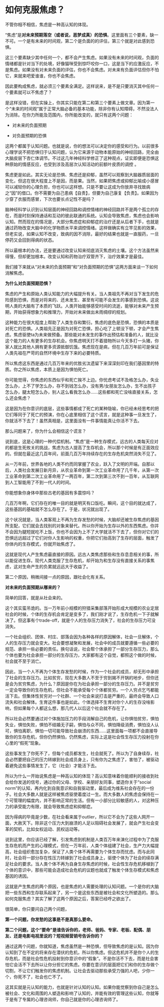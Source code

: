 # 如何克服焦虑？

不管你相不相信，焦虑是一种高认知的体现。

“焦虑”是**对未来预期落空（或者说，恶梦成真）的恐惧**。这里面有三个要素，缺一不可。一个是有未来的时间观，第二个是负面的的评估，第三个就是对此感到恐惧。

这三个要素缺少其中任何一个，都不会产生焦虑。如果没有未来的时间观，负面的情绪都是针对当下的处境，好像猫咪受到惊吓咬你一口，这是当下的应激反应，不是焦虑。如果没有对未来负面的评估，你也不会焦虑。对未来有负面评估但你不怕它，来就来吧爱谁谁，你也不会焦虑。

因此要构成焦虑，就必须三个要素全满足。这样说来，是不是只要消灭其中任何一个要素就可以不焦虑了？

是这样没错，但在实操上，你其实只能在第二和第三个要素上做文章。因为第一个“未来的时间观”属于正常大脑必备的基本功能，除非你有认知障碍，不然没法人为消除。在你力所能及范围内，你所能改变的，就只有这两个问题：

* 对未来的负面预期

* 对负面预期的恐惧

这两个都属于认知问题。也就是说，你的想法可以决定你的感受和行为。以前很多心理学说不把恐惧归于认知问题，认为它来源于动物本能原始的神经回路，完全由大脑皮层下杏仁体调节。不过这几年神经科学修正了这种观点，证实即便是恐惧这种原始的情感反应，也受到涉及高层次认知活动的前额叶皮质的调控 。

焦虑更是如此。其实无论是恐惧、焦虑还是抑郁，虽然可以观察到大脑器质层面的变化，但这在很大程度上不是因，而是果。当然，如果把焦虑或抑郁比喻成小感冒可以减轻你的心理负担，你也可以这样想。只是不要让这成为你放弃寻找致病之“因”的借口。你不需要为自己患病【自责】，但要为自己康复【负责】。如果因为少穿了衣服而感冒，下次也要长点记性不是吗？

脑神经科学认识到认知层面的神经回路和调控情绪的神经回路并不是两个孤立的存在，而是时刻保持通话和互动的彼此联通的系统。认知会导致焦虑，焦虑也会影响认知。然而现在的情况是，大部分焦虑症和抑郁症的治疗还是从后者下手，也就是通过药物改变大脑中的化学物质水平来调控情绪。这样做确实有立竿见影的效果，但老实说，如果认知不改变，致病的因不消除，最好的结果也就是一直服药，一旦停药又会回到得病的状态。

所以最根本的办法，还是要通过改变认知来彻底消灭焦虑的土壤。这个方法虽然来得慢，但却更加根本。改变认知和药物治疗双管齐下，治疗效果才是最佳。

我们接下来就从“对未来的负面预期”和“对负面预期的恐惧”这两方面来谈一下如何消解焦虑。




**为什么对负面预期恐惧？**

焦虑的产生和原始人类认知能力的大幅提升有关。当人类祖先不再对当下发生的危险感到恐惧，而是对将来的、还未发生、甚至有可能不会发生的事感到恐惧。这说明人类的大脑有了本质的飞跃。人类开始能够感受时间的流逝，能够对未来产生预期，开始获得想象力和推理力，开始对未来做出未雨绸缪的规划。

这种能力在很大程度上帮助了人类生存和繁衍。焦虑的底色是恐惧，恐惧的本质是对死亡的恐惧。人类祖先正是因为对死亡恐惧，担心吃了上顿没下顿，才会产生焦虑。焦虑驱使ta为未来做预备。那些能对未发生的事作出预估和准备的人，就比没这个能力的人有更多的生存机会。你焦虑明天打不着猎物所以今天多打一头猪，你家人就比其他人拥有更多资源抵御饥饿。焦虑现在是病，但在几百万年前可是保证人类先祖在严苛的自然环境中生存下来的必要特质。

所以焦虑这东西是通过几百万年来的优胜劣汰遗留下来深深刻印在我们基因里的特质。你之所以焦虑，本质上是因为惧怕死亡。

你可能觉得，你焦虑的东西似乎和死亡挨不上边。你忧虑考试不及格怎么办，失业怎么办，上不了学怎么办，存不到钱怎么办，没有男/女朋友怎么办，生不出孩子怎么办，腿太短怎么办，别人这么看我怎么办……这些都和死亡没啥直接关系，怎么还会焦虑？

这是因为在你意识的底层，这些事情都成了死亡的某种隐喻，你已经未经思考的把它们等同于了死亡的预演，你在心底里相信了这个谎言，就是这种事一旦发生了，你就活不下去了！虽然真相是，这里面没有一件事情能真让你活不下去。

那么问题来了，你为什么会相信这个谎言？

说到底，这是心理的一种代偿机制。“焦虑”是一种生存模式，远古的人类每天应对的都是生死攸关的挑战，焦虑为古人提高了生存机会，所以那个时候是有正面效应的。但就在最近这几百年间，前面几百万年持续存在的生存危机突然消失不见了。

从一万年前，世界各地的人类不约而同掌握了农业，跃入了文明的开端。自那以后，人类社会发展日新月异，从农业革命到第一次工业革命用了几千年，从第一次工业革命到第二次工业革命用了一两百年，第二次到第三次不到一百年，从互联网到人工智能用了不到一代人的时间。

你能想象你身体中那些古老的基因有多震惊吗？

几百万年啊，它们存在的唯一目的就是明天有口饭吃。瞬间，这个目的就达成了，这些基因的基础就不怎么存在了。于是，状况就出现了。

这个状况就是，当人类客观上不再为生存发愁的时候，大脑却还被生存焦虑的基因所支配，它们就会去找别的对象来替代。所以你开始为生存以外的东西焦虑。你并不会因为腿短就吃不上饭，你也不会因为上不了大学就活不下去了，但你对它们的恐惧远远超过了它们对你人生影响的权重，你把它们抬高到了生存的层面，触发了你体内的生存模式，你就开始焦虑了。

这就是现代人产生焦虑最直接的原因。远古人类焦虑那些和生存息息相关的事，所以能促进生存。现代人类克服了生存危机，却开始为和生存没有直接关系的事焦虑，这对生命产生的负累就远远大于收益了。

第二个原因，稍微间接一点的原因，跟社会化有关系。




**对未来的负面预期从哪来的？**

简单的回答，就是从社会来的。

这个其实蛮吊诡的。当一万年前小规模的狩猎采集部落开始形成大规模的农业定居社会的时候，个体的生存机会肯定是变多了，我们刚才说了，生存危机一下子就解决了。但这事有个trade-off，就是个人的生存压力消失了，社会的生存压力可没消失。

一个社会组织、团体、村庄、部落会因为各种各样的原因解体，社会一旦解体，个人的生存压力就会变大。社会要想凝聚和发展，社会中的成员就要遵循一些必要的规范、承担一些必要的责任。换句话说，社会帮个体承担了一部分生存压力，那么个体也要为社会承担一部分的生存压力，大家都有这个自觉，都照这个做的时候，社会就不至于消亡。

因此，当一个人不再为个体生存发愁的时候，作为一个社会的成员，却无形中承担了社会的生存压力。比如贫穷，现在大多数人不至于穷到揭不开锅的地步，但你还是会为贫穷焦虑，为什么？原因是你在为社会承担一部分的生存压力。并不是贫穷一定会导致你的生存危机，但社会不能承受每个个体都贫穷。一个人穷点乞丐都能活下去。但集体性贫穷对一个社群、一个社会来说打击是严重的，最终会导致人口流失和社会解体。生育这件事也是如此。个体选择不生育对你个人的生存没啥影响，但如果每个人都这么想，那几代人以后这个社会就不存在了。

所以社会必然要通过对个体施加压力的手段消解自己的危机，让你惧怕贫穷，惧怕失业，惧怕失败，惧怕不结婚无子嗣，惧怕与众不同，惧怕降级消费，惧怕没人认可，惧怕离职，惧怕一切可能导致社会崩溃的东西……这里面每一项都不会直接导致你的生存危机，但你仍然惧怕，仍然焦虑，实际上这是社会性生存压力投射在你心里的“假死”现象。

这些事发生了你死不了，但每个成员都发生，社会就死了。所以为了自身续存，社会必然要把自己的压力转嫁到社会成员身上，只有你为之焦虑了，害怕了，被驱动着避免这些事情发生了，它（社会）才能活下去。

所以为什么一开始说焦虑是一种高认知的体现？高认知意味着你能顺利的接收到社会给你发送的信号，通过你的父母、学校、亲朋好友同事，塑造你关于“social norm”的认知，再内化到自我意识和自我驱动里，最后成为维系社会存在的一份子。社会大多数人就是这样被焦虑驱使着度过一生。而大多数人的焦虑会保持在一个可管理的幅度内，并不影响正常的生活。但有一小部分比较敏感的人，对这种压力的承受能力有限，就会导致焦虑症和抑郁症。

因为得病的毕竟是少数，在社会看来属于outlier，所以它不会为了这些人网开一面，大赦天下。除非这个压力大到崩溃的人足以阻碍社会发展了，就会产生社会变革的契机，比如女权运动、民权运动等。

说到这里，你应该已经了解，引发焦虑到机制是人类百万年来演化过程中为了克服生存危机而产生的心理模式，但在一万年前，人类个体组建了社会，生产力大幅提高，社会组织愈加复杂，保证了人类个体不再需要为个体生存而忧虑。而与此同时，社会将一部分存在性压力转嫁到了社会成员身上，驱使个体为了社会的续存满足社会的要求。当人类个体不再为自身生存焦虑的时候，社会性生存危机移植到了个体的意识中，那些可能会造成社会危机的议题也就成了触发个体生存模式和焦虑基因的诱因。



这就是产生焦虑的两个原因，也是焦虑的人需要处理的认知问题。一个是你的大脑把一些东西和生存联系起来了，另一个是这些东西是被社会和文化所塑造的。那么如何克服焦虑？其实了解了这两个原因之后，答案已经呼之欲出了。

很简单，你只要问自己两个问题，

**第一个问题，你发愁的这事是不是真那么要命。**

**第二个问题，这个“要命”是谁告诉你的，老师、爸妈、专家、老板、配偶、朋友、还是电影电视里说的？短视频营销号告诉你的？**

通过这两个问题，你就知道，焦虑虽然是一种恐惧，但导致焦虑的是认知。因为你认知到了在不定的将来存在潜伏的危机，所以你焦虑。但这危机并不是你个人的生存危机，而是社会性危机投射到你意识中的“假象”。不是你活不下去，而是社会害怕它会活不下去所以让你分担它的焦虑。你要在意识的层面把它们和你的生存做个切割，不让它们触发你的焦虑机制。让社会去驱动那些承受力强的人吧，少你一个，你死不了，社会也亡不了。

这其实就是元认知的能力，也就是针对认知的认知。如果你能觉察到你自己是怎么被社会、文化和周围的人塑造和影响了认知的，并能有效的管理这些认知，你就等于是有了专属的心理咨询师，你自己就是你的心理咨询师了。
